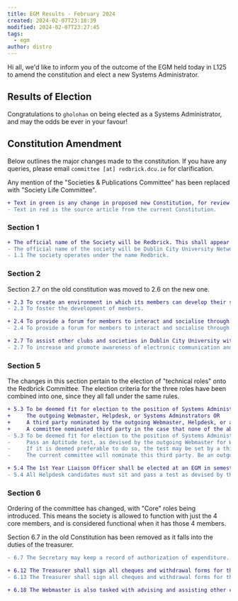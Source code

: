 ```yaml
---
title: EGM Results - February 2024
created: 2024-02-07T23:18:39
modified: 2024-02-07T23:27:45
tags:
  - egm
author: distro
---
```


Hi all, we'd like to inform you of the outcome of the EGM held today in L125 to amend the constitution and elect a new Systems Administrator.

## Results of Election

Congratulations to `gholohan` on being elected as a Systems Administrator, and may the odds be ever in your favour!

## Constitution Amendment

Below outlines the major changes made to the constitution. If you have any queries, please email `committee [at] redbrick.dcu.ie` for clarification.

Any mention of the "Societies & Publications Committee" has been replaced with "Society Life Committee".

```diff
+ Text in green is any change in proposed new Constitution, for review.
- Text in red is the source article from the current Constitution.
```

### Section 1

```diff
+ The official name of the Society will be Redbrick. This shall appear on correspondance with official bodies
- The official name of the society will be Dublin City University Networking Society. This shall appear on correspondence with official bodies. 
- 1.1 The society operates under the name Redbrick.
```

### Section 2

Section 2.7 on the old constitution was moved to 2.6 on the new one.

```diff
+ 2.3 To create an environment in which its members can develop their skills.
- 2.3 To foster the development of members.

+ 2.4 To provide a forum for members to interact and socialise through activities and discussions which provide experience in computing.
- 2.4 To provide a forum for members to interact and socialise through activities a discuss and gain experience in computer networking.

+ 2.7 To assist other clubs and societies in Dublin City University with computing related questions and tasks.
- 2.7 To increase and promote awareness of electronic communication and related computer systems.
```

### Section 5

The changes in this section pertain to the election of "technical roles" onto the Redbrick Committee. The election criteria for the three roles have been combined into one, since they all fall under the same rules.

```diff
+ 5.3 To be deemed fit for election to the position of Systems Administrator, Webmaster or Helpdesk, the candidate must pass an aptitude test, set by the following people for their respective roles:
+     The outgoing Webmaster, Helpdesk, or Systems Adminstrators OR
+     A third party nominated by the outgoing Webmaster, Helpdesk, or a majority of Systems Administrators OR
+     A committee nominated third party in the case that none of the above criteria can be accommodated.
- 5.3 To be deemed fit for election to the position of Systems Administrator and Webmaster, the candidate must either:
-     Pass an Aptitude test, as devised by the outgoing Webmaster for Webmaster candidates, or system administrators for system administrator candidates.
-     If it is deemed preferable to do so, the test may be set by a third party nominated by the Webmaster (in the case of the Webmaster examination), or by a majority of the system administrators (in the case of the system administrator exams).
-     The current committee will nominate this third party. Be an outgoing Webmaster or Systems Administrator

+ 5.4 The 1st Year Liaison Officer shall be elected at an EGM in semester one, and must be in their first year as an undergraduate student at DCU.
- 5.4 All Helpdesk candidates must sit and pass a test as devised by the outgoing education officer(s)
```

### Section 6

Ordering of the committee has changed, with "Core" roles being introduced. This means the society is allowed to function with just the 4 core members, and is considered functional when it has those 4 members.

Section 6.7 in the old Constitution has been removed as it falls into the duties of the treasurer.

```diff
- 6.7 The Secretary may keep a record of authorization of expenditure.

+ 6.12 The Treasurer shall sign all cheques and withdrawal forms for the Society’s bank account in conjunction with another bank account signatory member of the Committee.
- 6.13 The Treasurer shall sign all cheques and withdrawal forms for the Society’s bank account.

+ 6.18 The Webmaster is also tasked with advising and assisting other clubs and societies in their endeavours to publicise themselves on the web.
```
